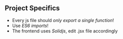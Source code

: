 
## Project Specifics

- Every js file should *only export a single function*!
- Use *ES6 imports*!
- The frontend uses *Solidjs*, edit .jsx file accordingly

